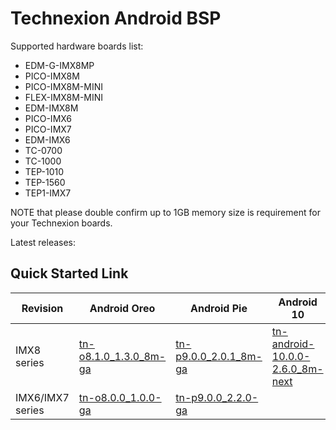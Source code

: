 Technexion Android BSP
==========

Supported hardware boards list:

* EDM-G-IMX8MP
* PICO-IMX8M
* PICO-IMX8M-MINI
* FLEX-IMX8M-MINI
* EDM-IMX8M
* PICO-IMX6
* PICO-IMX7
* EDM-IMX6
* TC-0700
* TC-1000
* TEP-1010
* TEP-1560
* TEP1-IMX7

NOTE that please double confirm up to 1GB memory size is requirement for your Technexion boards.

Latest releases:

Quick Started Link
-----------

|Revision|Android Oreo|Android Pie|Android 10|Android 11|
|---|---|---|---|---|
|IMX8 series | [tn-o8.1.0_1.3.0_8m-ga](https://github.com/technexion-android/cookers/tree/tn-p9.0.0_2.0.1_8m-ga#technexion-android-9-sdk-for-imx8-platforms) |[tn-p9.0.0_2.0.1_8m-ga](https://github.com/technexion-android/cookers/tree/tn-p9.0.0_2.0.1_8m-ga#technexion-android-9-sdk-for-imx8-platforms)|[tn-android-10.0.0-2.6.0_8m-next](https://github.com/technexion-android/cookers/tree/tn-android-10.0.0-2.6.0_8m-next#technexion-android-10-BSP-for-imx8-platforms)| coming soon |
|IMX6/IMX7 series |[tn-o8.0.0_1.0.0-ga](https://github.com/technexion-android/cookers/tree/tn-o8.0.0_1.0.0-ga#technexion-android-8-sdk-for-imx6imx7-platforms) |[tn-p9.0.0_2.2.0-ga](https://github.com/technexion-android/cookers/tree/tn-p9.0.0_2.2.0-ga#technexion-android-9-sdk-for-imx6imx7-platforms)|||
